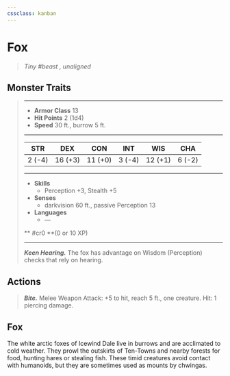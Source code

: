 ```yaml
---
cssclass: kanban
---
```


# Fox
>*Tiny #beast , unaligned*
## Monster Traits
>___
>- **Armor Class** 13
>- **Hit Points** 2 (1d4)
>- **Speed** 30 ft., burrow 5 ft.
>___
>|STR|DEX|CON|INT|WIS|CHA|
>|:---:|:---:|:---:|:---:|:---:|:---:|
>|2 (-4)|16 (+3)|11 (+0)|3 (-4)|12 (+1)|6 (-2)|
>___
>- **Skills**
>	 - Perception +3, Stealth +5
>- **Senses**
>	 - darkvision 60 ft., passive Perception 13
>- **Languages**
>	 - —
>
> ** #cr0 **(0 or 10 XP)
>___
>***Keen Hearing.*** The fox has advantage on Wisdom (Perception) checks that rely on hearing.  
>
## Actions
>***Bite.*** Melee Weapon Attack: +5 to hit, reach 5 ft., one creature. Hit: 1 piercing damage.
## Fox
The white arctic foxes of Icewind Dale live in burrows and are acclimated to cold weather. They prowl the outskirts of Ten-Towns and nearby forests for food, hunting hares or stealing fish. These timid creatures avoid contact with humanoids, but they are sometimes used as mounts by chwingas.